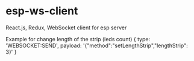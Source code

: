 # esp-ws-client
React.js, Redux, WebSocket client for esp server

Example for change length of the strip (leds count)
{
  type: 'WEBSOCKET:SEND',
  payload: '{"method":"setLengthStrip","lengthStrip": 3}'
}
